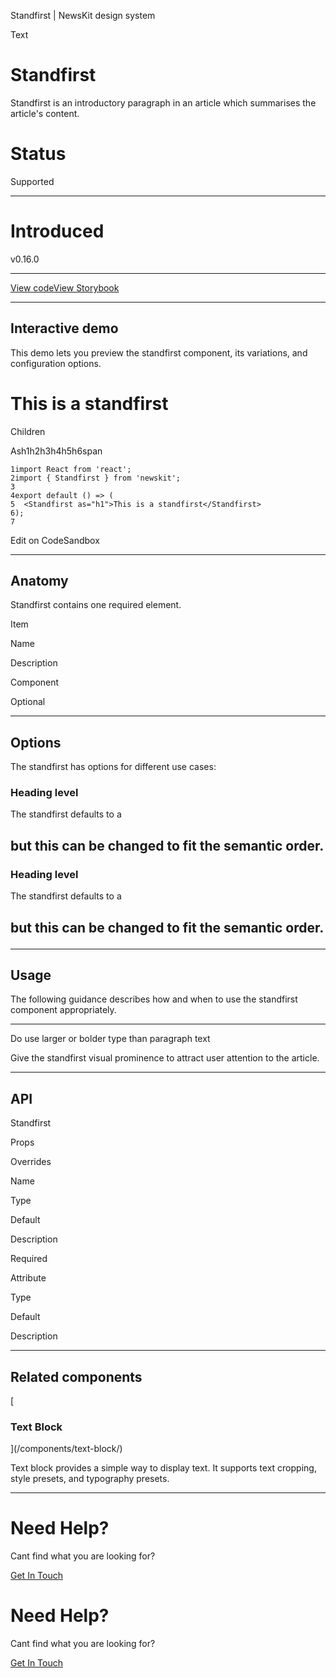 Standfirst | NewsKit design system

Text

Standfirst
==========

Standfirst is an introductory paragraph in an article which summarises the article's content.

Status
======

Supported

* * *

Introduced
==========

v0.16.0

* * *

[View code](https://github.com/newscorp-ghfb/newskit/tree/main/src/standfirst)[View Storybook](https://storybook.newskit.co.uk/?path=/docs/components-standfirst--story-default)

* * *

Interactive demo
----------------

This demo lets you preview the standfirst component, its variations, and configuration options.

This is a standfirst
====================

Children

Ash1h2h3h4h5h6span

    1import React from 'react';
    2import { Standfirst } from 'newskit';
    3
    4export default () => (
    5  <Standfirst as="h1">This is a standfirst</Standfirst>
    6);
    7
    

Edit on CodeSandbox

* * *

Anatomy
-------

Standfirst contains one required element.

Item

Name

Description

Component

Optional

* * *

Options
-------

The standfirst has options for different use cases:

### Heading level

The standfirst defaults to a <h2> but this can be changed to fit the semantic order.

### Heading level

The standfirst defaults to a <h2> but this can be changed to fit the semantic order.

* * *

Usage
-----

The following guidance describes how and when to use the standfirst component appropriately.

* * *

Do use larger or bolder type than paragraph text

Give the standfirst visual prominence to attract user attention to the article.

* * *

API
---

Standfirst

Props

Overrides

Name

Type

Default

Description

Required

Attribute

Type

Default

Description

* * *

Related components
------------------

[

### Text Block



](/components/text-block/)

Text block provides a simple way to display text. It supports text cropping, style presets, and typography presets.

* * *

Need Help?
==========

Cant find what you are looking for?

[Get In Touch](/about/contact-us/)

Need Help?
==========

Cant find what you are looking for?

[Get In Touch](/about/contact-us/)